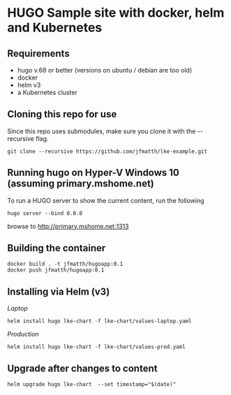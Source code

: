 # HUGO Sample site with docker, helm and Kubernetes

## Requirements
- hugo v.68 or better (versions on ubuntu / debian are too old)
- docker
- helm v3
- a Kubernetes cluster

## Cloning this repo for use
Since this repo uses submodules, make sure you clone it with the --recursive flag.

```
git clone --recursive https://github.com/jfmatth/lke-example.git
```

## Running hugo on Hyper-V Windows 10 (assuming primary.mshome.net)

To run a HUGO server to show the current content, run the following

```
hugo server --bind 0.0.0
```
browse to http://primary.mshome.net:1313

## Building the container
```
docker build . -t jfmatth/hugoapp:0.1
docker push jfmatth/hugoapp:0.1
```
## Installing via Helm (v3)

*Laptop*
```
helm install hugo lke-chart -f lke-chart/values-laptop.yaml
```

*Production*
```
helm install hugo lke-chart -f lke-chart/values-prod.yaml
```

## Upgrade after changes to content
```
helm upgrade hugo lke-chart  --set timestamp="$(date)"
```

